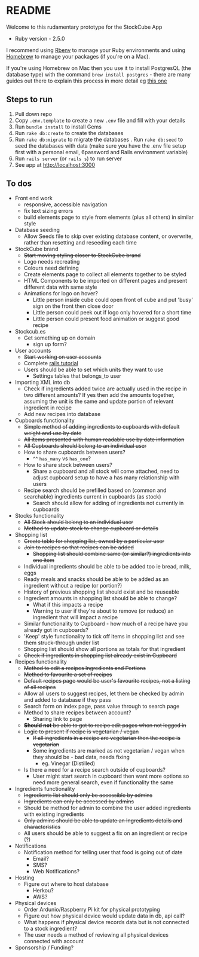 # README

Welcome to this rudamentary prototype for the StockCube App

* Ruby version - 2.5.0

I recommend using [Rbenv](https://github.com/rbenv/rbenv) to manage your Ruby environments and using [Homebrew](https://brew.sh/) to manage your packages (if you're on a Mac).

If you're using Homebrew on Mac then you use it to install PostgresQL (the database type) with the command `brew install postgres` - there are many guides out there to explain this process in more detail eg [this one](https://gist.github.com/sgnl/609557ebacd3378f3b72)

## Steps to run
1. Pull down repo
2. Copy `.env.template` to create a new `.env` file and fill with your details
3. Run `bundle install` to install Gems
4. Run `rake db:create` to create the databases
5. Run `rake db:migrate` to migrate the databases
. Run `rake db:seed` to seed the databases with data (make sure you have the .env file setup first with a personal email, 6password and Rails environment variable)
7. Run `rails server` (or `rails s`) to run server
8. See app at [http://localhost:3000](http://localhost:3000)

## To dos
- Front end work
	- responsive, accessible navigation
	- fix text sizing errors
	- build elements page to style from elements (plus all others) in similar style
- Database seeding
	- Allow Seeds file to skip over existing database content, or overwrite, rather than resetting and reseeding each time
- StockCube brand
	- ~~Start moving styling closer to StockCube brand~~
	- Logo needs recreating
	- Colours need defining
	- Create elements page to collect all elements together to be styled
	- HTML Components to be imported on different pages and present different data with same style
	- Animations for logo on hover?
		- Little person inside cube could open front of cube and put 'busy' sign on the front then close door
		- Little person could peek out if logo only hovered for a short time
		- Little person could present food animation or suggest good recipe
- Stockcub.es
	- Get something up on domain
		- sign up form?
- User accounts
	- ~~Start working on user accounts~~
	- Complete [rails tutorial](https://www.railstutorial.org/book/updating_and_deleting_users#sec-updating_what_we_learned_in_this_chapter)
	- Users should be able to set which units they want to use
		- Settings tables that belongs_to user
- Importing XML into db
	- Check if ingredients added twice are actually used in the recipe in two different amounts? If yes then add the amounts together, assuming the unit is the same and update portion of relevant ingredient in recipe
	- Add new recipes into database
- Cupboards functionality
	- ~~Simple method of adding ingredients to cupboards with default weight and use by date~~
	- ~~All items presented with human readable use by date information~~
	- ~~All Cupboards should belong to an individual user~~
	- How to share cupboards between users?
		- ^^ `has_many` vs `has_one`?
	- How to share stock between users?
		- Share a cupboard and all stock will come attached, need to adjust cupboard setup to have a has many relationship with users
	- Recipe search should be prefilled based on (common and searchable) ingredients current in cupboards (as stock)
		- Search should allow for adding of ingredients not currently in cupboards
- Stocks functionality
	- ~~All Stock should belong to an individual user~~
	- ~~Method to update stock to change cupboard or details~~
- Shopping list
	- ~~Create table for shopping list, owned by a particular user~~
	- ~~Join to recipes so that recipes can be added~~
		- ~~Shopping list should combine same (or similar?) ingredients into one item~~
	- Individual ingredients should be able to be added too ie bread, milk, eggs
	- Ready meals and snacks should be able to be added as an ingredient without a recipe (or portion?)
	- History of previous shopping list should exist and be reuseable
	- Ingredient amounts in shopping list should be able to change?
		- What if this impacts a recipe
		- Warning to user if they're about to remove (or reduce) an ingredient that will impact a recipe
	- Similar functionality to Cupboard - how much of a recipe have you already got in cupboards?
	- 'Keep' style functionality to tick off items in shopping list and see them struck-through under list
	- Shopping list should show all portions as totals for that ingredient
	- ~~Check if ingredients in shopping list already exist in Cupboard~~
- Recipes functionality
	- ~~Method to edit a recipes Ingredients and Portions~~
	- ~~Method to favourite a set of recipes~~
	- ~~Default recipes page would be user's favourite recipes, not a listing of all recipes~~
	- Allow all users to suggest recipes, let them be checked by admin and added to database if they pass
	- Search form on index page, pass value through to search page
	- Method to share recipes between account?
		- Sharing link to page
	- ~~**Should not** be able to get to recipe edit pages when not logged in~~
	- ~~Logic to present if recipe is vegetarian / vegan~~
		- ~~If all ingredients in a recipe are vegetarian then the recipe is vegetarian~~
		- Some ingredients are marked as not vegetarian / vegan when they should be - bad data, needs fixing
			- eg. Vinegar (Distilled)
	- Is there a need for a recipe search outside of cupboards?
		- User might start search in cupboard then want more options so need more general search, even if functionality the same
- Ingredients functionality
	- ~~Ingredients list should only be accessible by admins~~
	- ~~Ingredients can only be accessed by admins~~
	- Should be method for admin to combine the user added ingredients with existing ingredients
	- ~~Only admins should be able to update an Ingredients details and characteristics~~
	- All users should be able to suggest a fix on an ingredient or recipe (?)
- Notifications
	- Notification method for telling user that food is going out of date
		- Email?
		- SMS?
		- Web Notifications?
- Hosting
	- Figure out where to host database
		- Herkou?
		- AWS?
- Physical devices
	- Order Ardunio/Raspberry Pi kit for physical prototyping
	- Figure out how physical device would update data in db, api call?
	- What happens if physical device records data but is not connected to a stock ingredient?
	- The user needs a method of reviewing all physical devices connected with account
- Sponsorship / Funding?

